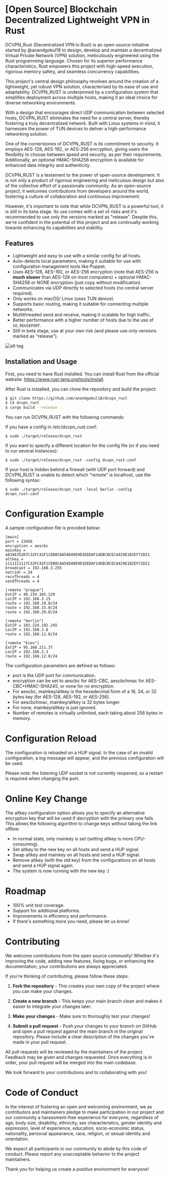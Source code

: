 # [Open Source] Blockchain Decentralized Lightweight VPN in Rust

DCVPN_Rust (Decentralized VPN in Rust) is an open-source initiative started by @anandgokul18 to design, develop and maintain a decentralized Virtual Private Network (VPN) solution, meticulously engineered using the Rust programming language. Chosen for its superior performance characteristics, Rust empowers this project with high-speed execution, rigorous memory safety, and seamless concurrency capabilities. 

This project's central design philosophy revolves around the creation of a lightweight, yet robust VPN solution, characterised by its ease of use and adaptability. DCVPN_RUST is underpinned by a configuration system that simplifies deployment across multiple hosts, making it an ideal choice for diverse networking environments. 

With a design that encourages direct UDP communication between selected hosts, DCVPN_RUST eliminates the need for a central server, thereby fostering a truly decentralized network. Built with Linux systems in mind, it harnesses the power of TUN devices to deliver a high-performance networking solution.

One of the cornerstones of DCVPN_RUST is its commitment to security. It employs AES-128, AES-192, or AES-256 encryption, giving users the flexibility to choose between speed and security, as per their requirements. Additionally, an optional HMAC-SHA256 encryption is available for enhanced data integrity and authenticity.

DCVPN_RUST is a testament to the power of open-source development. It is not only a product of rigorous engineering and meticulous design but also of the collective effort of a passionate community. As an open-source project, it welcomes contributions from developers around the world, fostering a culture of collaboration and continuous improvement.

However, it's important to note that while DCVPN_RUST is a powerful tool, it is still in its beta stage. Its use comes with a set of risks and it's recommended to use only the versions marked as "release". Despite this, we're confident in the potential of this project and are continually working towards enhancing its capabilities and stability.

## Features

- Lightweight and easy to use with a similar config for all hosts.
- Auto-detects local parameters, making it suitable for use with configuration management tools like Puppet.
- Uses AES-128, AES-192, or AES-256 encryption (note that AES-256 is **much slower** than AES-128 on most computers) + optional HMAC-SHA256 or NONE encryption (just copy without modification).
- Communicates via UDP directly to selected hosts (no central server required).
- Only works on macOS/ Linux (uses TUN device).
- Supports basic routing, making it suitable for connecting multiple networks.
- Multithreaded send and receive, making it scalable for high traffic.
- Better performance with a higher number of hosts due to the use of `SO_REUSEPORT`.
- Still in beta stage, use at your own risk (and please use only versions marked as "release").

![alt tag](https://raw.githubusercontent.com/kanocz/lcvpn/master/topology.png)

## Installation and Usage

First, you need to have Rust installed. You can install Rust from the official website: https://www.rust-lang.org/tools/install.

After Rust is installed, you can clone the repository and build the project:

```sh
$ git clone https://github.com/anandgokul18/dcvpn_rust
$ cd dcvpn_rust
$ cargo build --release
```

You can run DCVPN_RUST with the following commands:

If you have a config in /etc/dcvpn_rust.conf:
```
$ sudo ./target/release/dcvpn_rust
```

If you want to specify a different location for the config file (or if you need to run several instances):
```
$ sudo ./target/release/dcvpn_rust -config dcvpn_rust.conf
```

If your host is hidden behind a firewall (with UDP port forward) and DCVPN_RUST is unable to detect which "remote" is localhost, use the following syntax:
```
$ sudo ./target/release/dcvpn_rust -local berlin -config dcvpn_rust.conf
```

# Configuration Example

A sample configuration file is provided below:
```
[main]
port = 23456
encryption = aescbc
mainkey = 4A34E352D7C32FC42F1CEB0CAA54D40E9D1EEDAF14EBCBCECA429E1B2EF72D21
altkey = 1111111117C32FC42F1CEB0CAA54D40E9D1EEDAF14EBCBCECA429E1B2EF72D21
broadcast = 192.168.3.255
netcidr = 24
recvThreads = 4
sendThreads = 4

[remote "prague"]
ExtIP = 46.234.105.229
LocIP = 192.168.3.15
route = 192.168.10.0/24
route = 192.168.15.0/24
route = 192.168.20.0/24

[remote "berlin"]
ExtIP = 103.224.182.245
LocIP = 192.168.3.8
route = 192.168.11.0/24

[remote "kiev"]
ExtIP = 95.168.211.37
LocIP = 192.168.3.3
route = 192.168.12.0/24

```

The configuration parameters are defined as follows:

- port is the UDP port for communication.
- encryption can be set to aescbc for AES-CBC, aescbchmac for AES-CBC+HMAC-SHA245, or none for no encryption.
- For aescbc, mainkey/altkey is the hexadecimal form of a 16, 24, or 32 bytes key (for AES-128, AES-192, or AES-256).
- For aescbchmac, mainkey/altkey is 32 bytes longer.
- For none, mainkey/altkey is just ignored.
- Number of remotes is virtually unlimited, each taking about 256 bytes in memory.

# Configuration Reload

The configuration is reloaded on a HUP signal. In the case of an invalid configuration, a log message will appear, and the previous configuration will be used.

Please note: the listening UDP socket is not currently reopened, so a restart is required when changing the port.

# Online Key Change

The altkey configuration option allows you to specify an alternative encryption key that will be used if decryption with the primary one fails. This allows the following algorithm to change keys without taking the link offline:

- In normal state, only mainkey is set (setting altkey is more CPU-consuming).
- Set altkey to the new key on all hosts and send a HUP signal.
- Swap altkey and mainkey on all hosts and send a HUP signal.
- Remove altkey (with the old key) from the configurations on all hosts and send a HUP signal again.
- The system is now running with the new key :)

# Roadmap

- 100% unit test coverage.
- Support for additional platforms.
- Improvements in efficiency and performance.
- If there's something more you need, please let us know!

# Contributing

We welcome contributions from the open source community! Whether it's improving the code, adding new features, fixing bugs, or enhancing the documentation, your contributions are always appreciated.

If you're thinking of contributing, please follow these steps:

1. **Fork the repository** - This creates your own copy of the project where you can make your changes.

2. **Create a new branch** - This keeps your main branch clean and makes it easier to integrate your changes later.

3. **Make your changes** - Make sure to thoroughly test your changes!

4. **Submit a pull request** - Push your changes to your branch on GitHub and open a pull request against the main branch in the original repository. Please include a clear description of the changes you've made in your pull request.

All pull requests will be reviewed by the maintainers of the project. Feedback may be given and changes requested. Once everything is in order, your pull request will be merged into the main codebase.

We look forward to your contributions and to collaborating with you!

# Code of Conduct

In the interest of fostering an open and welcoming environment, we as contributors and maintainers pledge to make participation in our project and our community a harassment-free experience for everyone, regardless of age, body size, disability, ethnicity, sex characteristics, gender identity and expression, level of experience, education, socio-economic status, nationality, personal appearance, race, religion, or sexual identity and orientation.

We expect all participants in our community to abide by this code of conduct. Please report any unacceptable behavior to the project maintainers.

Thank you for helping us create a positive environment for everyone!
